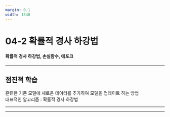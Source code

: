 ```yaml
---
margin: 0.1
width: 1340
---
```


# 04-2 확률적 경사 하강법
#### 확률적 경사 하강법, 손실함수, 에포크

---
## 점진적 학습

훈련한 기존 모델에 새로운 데이터를 추가하여 모델을 업데이트 하는 방법<br>대표적인 알고리즘 : 확률적 경사 하강법
<!-- element align="left"  -->

---



---
